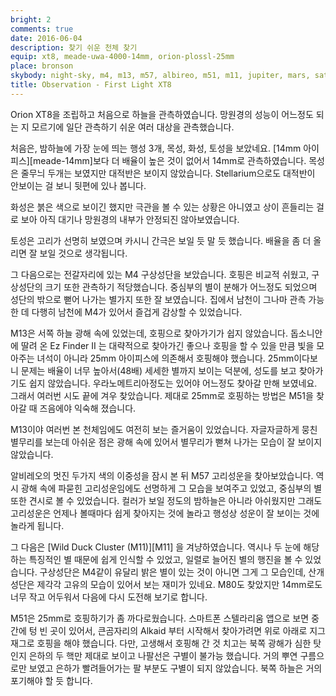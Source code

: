```yaml
---
bright: 2
comments: true
date: 2016-06-04
description: 찾기 쉬운 천체 찾기
equip: xt8, meade-uwa-4000-14mm, orion-plossl-25mm
place: bronson
skybody: night-sky, m4, m13, m57, albireo, m51, m11, jupiter, mars, saturn
title: Observation - First Light XT8
---
```


Orion XT8을 조립하고 처음으로 하늘을 관측하였습니다.
망원경의 성능이 어느정도 되는 지 모르기에 일단 관측하기 쉬운 여러 대상을 관측했습니다.

처음은, 밤하늘에 가장 눈에 띄는 행성 3개, 목성, 화성, 토성을 보았네요.
[14mm 아이피스][meade-14mm]보다 더 배율이 높은 것이 없어서 14mm로 관측하였습니다.
목성은 줄무늬 두개는 보였지만 대적반은 보이지 않았습니다.
Stellarium으로도 대적반이 안보이는 걸 보니 뒷편에 있나 봅니다.

화성은 붉은 색으로 보이긴 했지만 극관을 볼 수 있는 상황은 아니였고 상이 흔들리는 걸로 보아 아직 대기나 망원경의 내부가 안정되진 않아보였습니다.

토성은 고리가 선명히 보였으며 카시니 간극은 보일 듯 말 듯 했습니다.
배율을 좀 더 올리면 잘 보일 것으로 생각됩니다.

그 다음으로는 전갈자리에 있는 M4 구상성단을 보았습니다.
호핑은 비교적 쉬웠고, 구상성단의 크기 또한 관측하기 적당했습니다. 
중심부의 별이 분해가 어느정도 되었으며 성단의 밖으로 뻗어 나가는 별가지 또한 잘 보였습니다.
집에서 남천이 그나마 관측 가능한 데 다행히 남천에 M4가 있어서 즐겁게 감상할 수 있었습니다.

M13은 서쪽 하늘 광해 속에 있었는데, 호핑으로 찾아가기가 쉽지 않았습니다.
돕소니안에 딸려 온 Ez Finder II 는 대략적으로 찾아가긴 좋으나 호핑을 할 수 있을 만큼 빛을 모아주는 녀석이 아니라 25mm 아이피스에 의존해서 호핑해야 했습니다.
25mm이다보니 문제는 배율이 너무 높아서(48배) 세세한 별까지 보이는 덕분에, 성도를 보고 찾아가기도 쉽지 않았습니다.
우라노메트리아정도는 있어야 어느정도 찾아갈 만해 보였네요.
그래서 여러번 시도 끝에 겨우 찾았습니다. 
제대로 25mm로 호핑하는 방법은 M51을 찾아갈 때 즈음에야 익숙해 졌습니다.

M13이야 여러번 본 천체임에도 여전히 보는 즐거움이 있었습니다.
자글자글하게 뭉친 별무리를 보는데 아쉬운 점은 광해 속에 있어서 별무리가 뻗쳐 나가는 모습이 잘 보이지 않았습니다.

알비레오의 멋진 두가지 색의 이중성을 잠시 본 뒤 M57 고리성운을 찾아보았습니다.
역시 광해 속에 파묻힌 고리성운임에도 선명하게 그 모습을 보여주고 있었고, 중심부의 별 또한 견시로 볼 수 있었습니다.
컬러가 보일 정도의 밤하늘은 아니라 아쉬웠지만 그래도 고리성운은 언제나 볼때마다 쉽게 찾아지는 것에 놀라고 행성상 성운이 잘 보이는 것에 놀라게 됩니다.

그 다음은 [Wild Duck Cluster (M11)][M11] 을 겨냥하였습니다.
역시나 두 눈에 해당하는 특징적인 별 때문에 쉽게 인식할 수 있었고, 일렬로 늘어진 별의 행진을 볼 수 있었습니다.
구상성단은 M4같이 유달리 밝은 별이 있는 것이 아니면 그게 그 모습인데, 산개성단은 제각각 고유의 모습이 있어서 보는 재미가 있네요.
M80도 찾았지만 14mm로도 너무 작고 어두워서 다음에 다시 도전해 보기로 합니다.

M51은 25mm로 호핑하기가 좀 까다로웠습니다.
스마트폰 스텔라리움 앱으로 보면 중간에 텅 빈 곳이 있어서, 큰곰자리의 Alkaid 부터 시작해서 찾아가려면 위로 아래로 지그재그로 호핑을 해야 했습니다.
다만, 고생해서 호핑해 간 것 치고는 북쪽 광해가 심한 탓인지 은하의 두 핵만 제대로 보이고 나팔선은 구별이 불가능 했습니다. 
거의 뿌연 구름으로만 보였고 은하가 빨려들어가는 팔 부분도 구별이 되지 않았습니다.
북쪽 하늘은 거의 포기해야 할 듯 합니다.